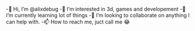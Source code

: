 -👋 Hi, I’m @alixdebug
-👀 I’m interested in 3d, games and developement
-🌱 I’m currently learning lot of things
-💞️ I’m looking to collaborate on anything I can help with.
-📫 How to reach me, juct call me 😂

<!---
alixdebug/alixdebug is a ✨ special ✨ repository because its `README.md` (this file) appears on your GitHub profile.
You can click the Preview link to take a look at your changes.
--->

